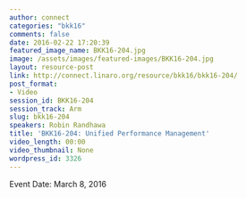 ```yaml
---
author: connect
categories: "bkk16"
comments: false
date: 2016-02-22 17:20:39
featured_image_name: BKK16-204.jpg
image: /assets/images/featured-images/BKK16-204.jpg
layout: resource-post
link: http://connect.linaro.org/resource/bkk16/bkk16-204/
post_format:
- Video
session_id: BKK16-204
session_track: Arm
slug: bkk16-204
speakers: Robin Randhawa
title: 'BKK16-204: Unified Performance Management'
video_length: 00:00
video_thumbnail: None
wordpress_id: 3326
---
```


Event Date: March 8, 2016
